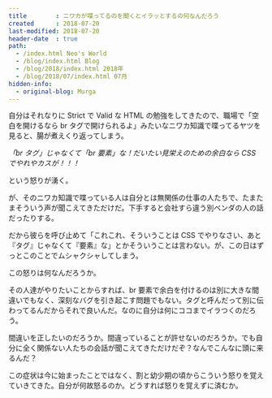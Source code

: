 ```yaml
---
title        : ニワカが喋ってるのを聞くとイラッとするの何なんだろう
created      : 2018-07-20
last-modified: 2018-07-20
header-date  : true
path:
  - /index.html Neo's World
  - /blog/index.html Blog
  - /blog/2018/index.html 2018年
  - /blog/2018/07/index.html 07月
hidden-info:
  - original-blog: Murga
---
```


自分はそれなりに Strict で Valid な HTML の勉強をしてきたので、職場で「空白を開けるなら br タグで開けられるよ」みたいなニワカ知識で喋ってるヤツを見ると、腸が煮えくり返ってしまう。

_「br タグ」じゃなくて「br 要素」な！だいたい見栄えのための余白なら CSS でやれやカスが！！！_

という怒りが湧く。

が、そのニワカ知識で喋っている人は自分とは無関係の仕事の人たちで、たまたまそういう声が聞こえてきただけだ。下手すると会社すら違う別ベンダの人の話だったりする。

だから彼らを呼び止めて「これこれ、そういうことは CSS でやりなさい、あと『タグ』じゃなくて『要素』な」とかそういうことは言わない。が、この日はずっとこのことでムシャクシャしてしまう。

この怒りは何なんだろうか。

その人達がやりたいことからすれば、br 要素で余白を付けるのは別に大きな間違いでもなく、深刻なバグを引き起こす問題でもない。タグと呼んだって別に伝わってるんだからそれで良いんだ。なのに自分は何にココまでイラつくのだろう。

間違いを正したいのだろうか。間違っていることが許せないのだろうか。でも自分に全く関係ない人たちの会話が聞こえてきただけだぞ？なんでこんなに頭に来るんだ？

この症状は今に始まったことではなく、割と幼少期の頃からこういう怒りを覚えていきてきた。自分が何故怒るのか。どうすれば怒りを覚えずに済むか。
